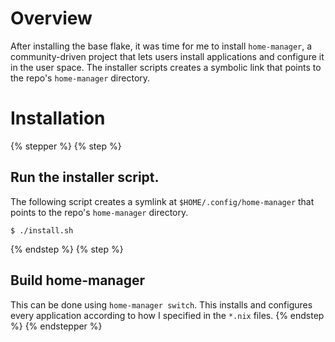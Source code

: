 # Overview
After installing the base flake, it was time for me to install `home-manager`, a community-driven project that lets users install applications and configure it in the user space. The installer scripts creates a symbolic link that points to the repo's `home-manager` directory.

# Installation
{% stepper %}
{% step %}
## Run the installer script.
The following script creates a symlink at `$HOME/.config/home-manager` that points to the repo's `home-manager` directory.
```
$ ./install.sh
```
{% endstep %}
{% step %}
## Build home-manager
This can be done using `home-manager switch`. This installs and configures every application according to how I specified in the `*.nix` files.
{% endstep %}
{% endstepper %}
